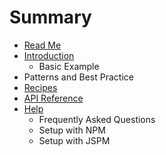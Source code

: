 # Summary

* [Read Me](README.md)
* [Introduction](README.md)
   * Basic Example
* Patterns and Best Practice
* [Recipes](npm_setup.md)
* [API Reference](jspm_setup.md)
* [Help](help.md)
   * Frequently Asked Questions
   * Setup with NPM
   * Setup with JSPM

